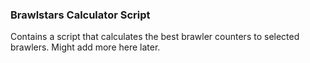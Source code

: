### Brawlstars Calculator Script
Contains a script that calculates the best brawler counters to selected brawlers.
Might add more here later.